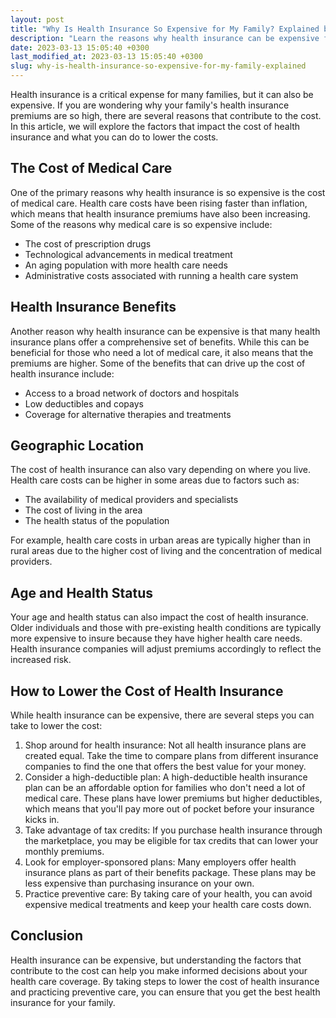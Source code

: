 ```yaml
---
layout: post
title: "Why Is Health Insurance So Expensive for My Family? Explained by an Expert"
description: "Learn the reasons why health insurance can be expensive for families and what you can do to lower the costs. Read on to find out more."
date: 2023-03-13 15:05:40 +0300
last_modified_at: 2023-03-13 15:05:40 +0300
slug: why-is-health-insurance-so-expensive-for-my-family-explained
---
```


Health insurance is a critical expense for many families, but it can also be expensive. If you are wondering why your family's health insurance premiums are so high, there are several reasons that contribute to the cost. In this article, we will explore the factors that impact the cost of health insurance and what you can do to lower the costs.

## The Cost of Medical Care

One of the primary reasons why health insurance is so expensive is the cost of medical care. Health care costs have been rising faster than inflation, which means that health insurance premiums have also been increasing. Some of the reasons why medical care is so expensive include:

* The cost of prescription drugs
* Technological advancements in medical treatment
* An aging population with more health care needs
* Administrative costs associated with running a health care system

## Health Insurance Benefits

Another reason why health insurance can be expensive is that many health insurance plans offer a comprehensive set of benefits. While this can be beneficial for those who need a lot of medical care, it also means that the premiums are higher. Some of the benefits that can drive up the cost of health insurance include:

* Access to a broad network of doctors and hospitals
* Low deductibles and copays
* Coverage for alternative therapies and treatments

## Geographic Location

The cost of health insurance can also vary depending on where you live. Health care costs can be higher in some areas due to factors such as:

* The availability of medical providers and specialists
* The cost of living in the area
* The health status of the population

For example, health care costs in urban areas are typically higher than in rural areas due to the higher cost of living and the concentration of medical providers.

## Age and Health Status

Your age and health status can also impact the cost of health insurance. Older individuals and those with pre-existing health conditions are typically more expensive to insure because they have higher health care needs. Health insurance companies will adjust premiums accordingly to reflect the increased risk.

## How to Lower the Cost of Health Insurance

While health insurance can be expensive, there are several steps you can take to lower the cost:

1. Shop around for health insurance: Not all health insurance plans are created equal. Take the time to compare plans from different insurance companies to find the one that offers the best value for your money.
2. Consider a high-deductible plan: A high-deductible health insurance plan can be an affordable option for families who don't need a lot of medical care. These plans have lower premiums but higher deductibles, which means that you'll pay more out of pocket before your insurance kicks in.
3. Take advantage of tax credits: If you purchase health insurance through the marketplace, you may be eligible for tax credits that can lower your monthly premiums.
4. Look for employer-sponsored plans: Many employers offer health insurance plans as part of their benefits package. These plans may be less expensive than purchasing insurance on your own.
5. Practice preventive care: By taking care of your health, you can avoid expensive medical treatments and keep your health care costs down.

## Conclusion

Health insurance can be expensive, but understanding the factors that contribute to the cost can help you make informed decisions about your health care coverage. By taking steps to lower the cost of health insurance and practicing preventive care, you can ensure that you get the best health insurance for your family.